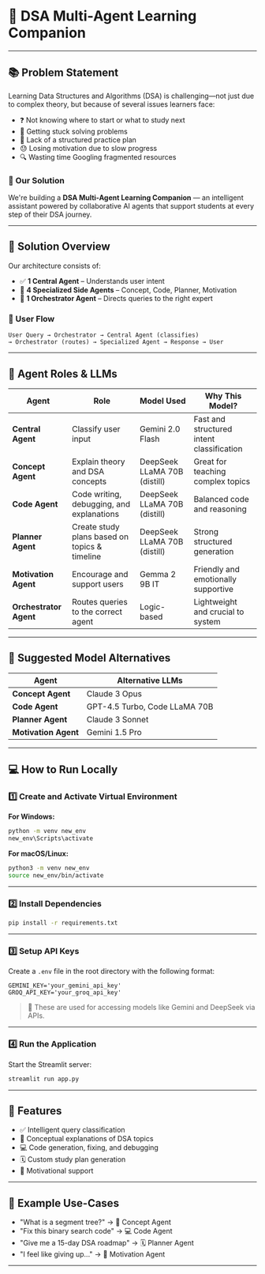 
# 🤖 DSA Multi-Agent Learning Companion

---

## 📚 Problem Statement

Learning Data Structures and Algorithms (DSA) is challenging—not just due to complex theory, but because of several issues learners face:

- ❓ Not knowing where to start or what to study next  
- 🧩 Getting stuck solving problems  
- 📆 Lack of a structured practice plan  
- 😓 Losing motivation due to slow progress  
- 🔍 Wasting time Googling fragmented resources  

### 🎯 Our Solution

We're building a **DSA Multi-Agent Learning Companion** — an intelligent assistant powered by collaborative AI agents that support students at every step of their DSA journey.

---

## 🧠 Solution Overview

Our architecture consists of:

- ✅ **1 Central Agent** – Understands user intent  
- 🧠 **4 Specialized Side Agents** – Concept, Code, Planner, Motivation  
- 🤖 **1 Orchestrator Agent** – Directs queries to the right expert

### 🔁 User Flow

```text
User Query → Orchestrator → Central Agent (classifies) 
→ Orchestrator (routes) → Specialized Agent → Response → User
```

---

## 🧩 Agent Roles & LLMs

| Agent              | Role                                             | Model Used                    | Why This Model? |
|-------------------|--------------------------------------------------|-------------------------------|------------------|
| **Central Agent**  | Classify user input                              | Gemini 2.0 Flash              | Fast and structured intent classification |
| **Concept Agent**  | Explain theory and DSA concepts                  | DeepSeek LLaMA 70B (distill)  | Great for teaching complex topics |
| **Code Agent**     | Code writing, debugging, and explanations        | DeepSeek LLaMA 70B (distill)  | Balanced code and reasoning |
| **Planner Agent**  | Create study plans based on topics & timeline    | DeepSeek LLaMA 70B (distill)  | Strong structured generation |
| **Motivation Agent** | Encourage and support users                   | Gemma 2 9B IT                 | Friendly and emotionally supportive |
| **Orchestrator Agent** | Routes queries to the correct agent         | Logic-based                   | Lightweight and crucial to system |

---

## 🧠 Suggested Model Alternatives

| Agent              | Alternative LLMs                               |
|-------------------|------------------------------------------------|
| **Concept Agent**  | Claude 3 Opus                                 |
| **Code Agent**     | GPT-4.5 Turbo, Code LLaMA 70B                 |
| **Planner Agent**  | Claude 3 Sonnet                               |
| **Motivation Agent** | Gemini 1.5 Pro                            |

---

## 💻 How to Run Locally

### 1️⃣ Create and Activate Virtual Environment

**For Windows:**

```bash
python -m venv new_env
new_env\Scripts\activate
```

**For macOS/Linux:**

```bash
python3 -m venv new_env
source new_env/bin/activate
```

---

### 2️⃣ Install Dependencies

```bash
pip install -r requirements.txt
```

---

### 3️⃣ Setup API Keys

Create a `.env` file in the root directory with the following format:

```env
GEMINI_KEY='your_gemini_api_key'
GROQ_API_KEY='your_groq_api_key'
```

> 🔐 These are used for accessing models like Gemini and DeepSeek via APIs.

---

### 4️⃣ Run the Application

Start the Streamlit server:

```bash
streamlit run app.py
```

---

## 🧪 Features

- ✅ Intelligent query classification
- 📘 Conceptual explanations of DSA topics
- 💻 Code generation, fixing, and debugging
- 🗓️ Custom study plan generation
- 🌈 Motivational support

---

## 🌱 Example Use-Cases

- "What is a segment tree?" → 📘 Concept Agent  
- "Fix this binary search code" → 💻 Code Agent  
- "Give me a 15-day DSA roadmap" → 🗓️ Planner Agent  
- "I feel like giving up..." → 🌈 Motivation Agent  

---
